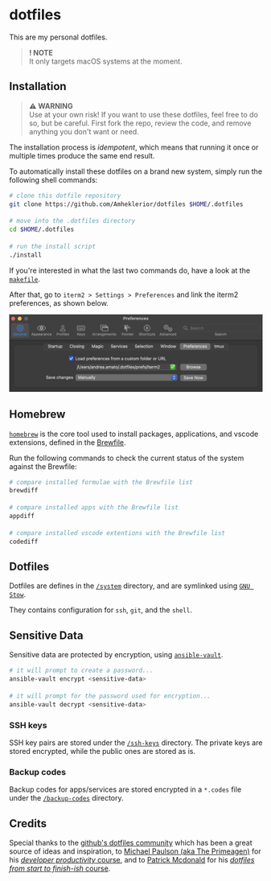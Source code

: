 # dotfiles

This are my personal dotfiles.

> **! NOTE**\
> It only targets macOS systems at the moment.

## Installation

> **⚠ WARNING**\
> Use at your own risk! If you want to use these dotfiles, feel free to do so, but be careful. First fork the repo, review the code, and remove anything you don't want or need.

The installation process is _idempotent_, which means that running it once or multiple times produce the same end result.

To automatically install these dotfiles on a brand new system, simply run the following shell commands:

```sh
# clone this dotfile repository
git clone https://github.com/Amheklerior/dotfiles $HOME/.dotfiles

# move into the .dotfiles directory
cd $HOME/.dotfiles

# run the install script
./install
```

If you're interested in what the last two commands do, have a look at the [`makefile`](/makefile).

After that, go to `iterm2 > Settings > Preferences` and link the iterm2 preferences, as shown below.

![iterm2 prefs](./docs/iterm2%20prefs.png)

## Homebrew

[`homebrew`](https://brew.sh/) is the core tool used to install packages, applications, and vscode extensions, defined in the [Brewfile](./install/bundles/Brewfile).

Run the following commands to check the current status of the system against the Brewfile:

```sh
# compare installed formulae with the Brewfile list
brewdiff

# compare installed apps with the Brewfile list
appdiff

# compare installed vscode extentions with the Brewfile list
codediff
```

## Dotfiles

Dotfiles are defines in the [`/system`](./system/) directory, and are symlinked using [`GNU Stow`](https://www.gnu.org/software/stow/).

They contains configuration for `ssh`, `git`, and the `shell`.

## Sensitive Data

Sensitive data are protected by encryption, using [`ansible-vault`](https://docs.ansible.com/ansible/latest/vault_guide/index.html).

```sh
# it will prompt to create a password...
ansible-vault encrypt <sensitive-data>

# it will prompt for the password used for encryption...
ansible-vault decrypt <sensitive-data>
```

### SSH keys

SSH key pairs are stored under the [`/ssh-keys`](/ssh-keys/) directory. The private keys are stored encrypted, while the public ones are stored as is.

### Backup codes

Backup codes for apps/services are stored encrypted in a `*.codes` file under the [`/backup-codes`](/backup-codes/) directory.

## Credits

Special thanks to the [github's dotfiles community](https://dotfiles.github.io/) which has been a great source of ideas and inspiration, to [Michael Paulson (aka The Primeagen)](https://www.youtube.com/c/ThePrimeagen) for his [_developer productivity_ course](https://frontendmasters.com/courses/developer-productivity/), and to [Patrick Mcdonald](https://twitter.com/eieioxyz) for his [_dotfiles from start to finish-ish_ course](https://www.udemy.com/course/dotfiles-from-start-to-finish-ish/).
